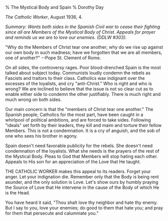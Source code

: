 % The Mystical Body and Spain
% Dorothy Day

*The Catholic Worker*, August 1936, 4.

*Summary: Wants both sides in the Spanish Civil war to cease their
fighting since all are Members of the Mystical Body of Christ. Appeals
for prayer and reminds us we are to love our enemies. (DDLW \#303).*


"Why do the Members of Christ tear one another; why do we rise up
against our own body in such madness; have we forgotten that we are all
members, one of another?" --Pope St. Clement of Rome.

On all sides, the controversy rages. Poor blood-drenched Spain is the
most talked about subject today. Communists loudly condemn the rebels as
Fascists and traitors to their class. Catholics wax indignant over the
excesses of the loyalists, and cry "anti-Christ." Who is right and who
is wrong? We are inclined to believe that the issue is not so clear cut
as to enable either side to condemn the other justifiably. There is much
right and much wrong on both sides.

Our main concern is that the "members of Christ tear one another." The
Spanish people, Catholics for the most part, have been caught in a
whirlpool of political ambitions, and are forced to take sides.
Following "ideals" set forth by their leaders, they kill and maim and
torture their fellow Members. This is not a condemnation. It is a cry of
anguish, and the sob of one who sees his brother in agony.

Spain doesn't need favorable publicity for the rebels. She doesn't need
condemnation of the loyalists. What she needs is the prayers of the rest
of the Mystical Body. Pleas to God that Members will stop hating each
other. Appeals to His son for an appreciation of the Love that He
taught.

THE CATHOLIC WORKER makes this appeal to its readers. Forget your anger.
Let your indignation die. Remember only that the Body is being rent
asunder, and the only solution is Love. Let's show ours by humbly
praying the Source of Love that He intervene in the cause of the Body of
which He is the Head.

You have heard it said, "Thou shalt love thy neighbor and hate thy
enemy. But I say to you, love your enemies; do good to them that hate
you; and pray for them that persecute and calumniate you."
